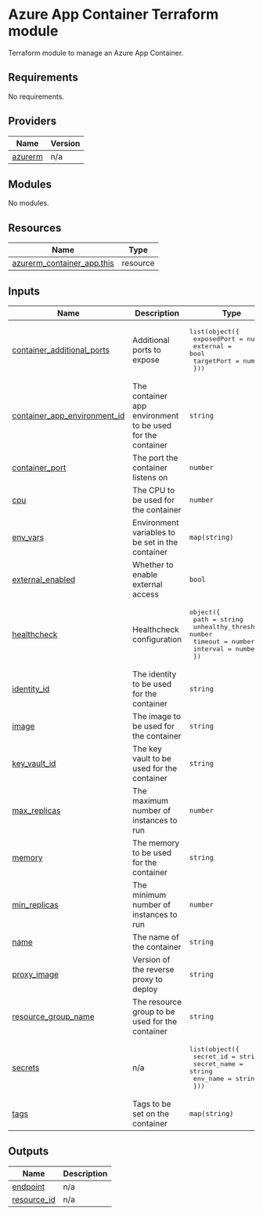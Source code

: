 # Azure App Container Terraform module

Terraform module to manage an Azure App Container.
<!-- BEGIN_TF_DOCS -->
## Requirements

No requirements.

## Providers

| Name | Version |
|------|---------|
| <a name="provider_azurerm"></a> [azurerm](#provider\_azurerm) | n/a |

## Modules

No modules.

## Resources

| Name | Type |
|------|------|
| [azurerm_container_app.this](https://registry.terraform.io/providers/hashicorp/azurerm/latest/docs/resources/container_app) | resource |

## Inputs

| Name | Description | Type | Default | Required |
|------|-------------|------|---------|:--------:|
| <a name="input_container_additional_ports"></a> [container\_additional\_ports](#input\_container\_additional\_ports) | Additional ports to expose | <pre>list(object({<br/>    exposedPort = number<br/>    external    = bool<br/>    targetPort  = number<br/>  }))</pre> | `[]` | no |
| <a name="input_container_app_environment_id"></a> [container\_app\_environment\_id](#input\_container\_app\_environment\_id) | The container app environment to be used for the container | `string` | n/a | yes |
| <a name="input_container_port"></a> [container\_port](#input\_container\_port) | The port the container listens on | `number` | `4000` | no |
| <a name="input_cpu"></a> [cpu](#input\_cpu) | The CPU to be used for the container | `number` | `0.25` | no |
| <a name="input_env_vars"></a> [env\_vars](#input\_env\_vars) | Environment variables to be set in the container | `map(string)` | `{}` | no |
| <a name="input_external_enabled"></a> [external\_enabled](#input\_external\_enabled) | Whether to enable external access | `bool` | `false` | no |
| <a name="input_healthcheck"></a> [healthcheck](#input\_healthcheck) | Healthcheck configuration | <pre>object({<br/>    path                = string<br/>    unhealthy_threshold = number<br/>    timeout             = number<br/>    interval            = number<br/>  })</pre> | <pre>{<br/>  "interval": 5,<br/>  "path": "/",<br/>  "timeout": 2,<br/>  "unhealthy_threshold": 3<br/>}</pre> | no |
| <a name="input_identity_id"></a> [identity\_id](#input\_identity\_id) | The identity to be used for the container | `string` | n/a | yes |
| <a name="input_image"></a> [image](#input\_image) | The image to be used for the container | `string` | n/a | yes |
| <a name="input_key_vault_id"></a> [key\_vault\_id](#input\_key\_vault\_id) | The key vault to be used for the container | `string` | `null` | no |
| <a name="input_max_replicas"></a> [max\_replicas](#input\_max\_replicas) | The maximum number of instances to run | `number` | `1` | no |
| <a name="input_memory"></a> [memory](#input\_memory) | The memory to be used for the container | `string` | `"0.5Gi"` | no |
| <a name="input_min_replicas"></a> [min\_replicas](#input\_min\_replicas) | The minimum number of instances to run | `number` | `0` | no |
| <a name="input_name"></a> [name](#input\_name) | The name of the container | `string` | n/a | yes |
| <a name="input_proxy_image"></a> [proxy\_image](#input\_proxy\_image) | Version of the reverse proxy to deploy | `string` | `""` | no |
| <a name="input_resource_group_name"></a> [resource\_group\_name](#input\_resource\_group\_name) | The resource group to be used for the container | `string` | n/a | yes |
| <a name="input_secrets"></a> [secrets](#input\_secrets) | n/a | <pre>list(object({<br/>    secret_id   = string<br/>    secret_name = string<br/>    env_name    = string<br/>  }))</pre> | `[]` | no |
| <a name="input_tags"></a> [tags](#input\_tags) | Tags to be set on the container | `map(string)` | `{}` | no |

## Outputs

| Name | Description |
|------|-------------|
| <a name="output_endpoint"></a> [endpoint](#output\_endpoint) | n/a |
| <a name="output_resource_id"></a> [resource\_id](#output\_resource\_id) | n/a |
<!-- END_TF_DOCS -->